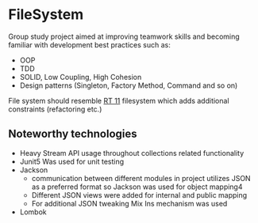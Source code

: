 # FileSystem

Group study project aimed at improving teamwork skills and becoming familiar with development best practices such as:
- OOP
- TDD 
- SOLID, Low Coupling, High Cohesion
- Design patterns (Singleton, Factory Method, Command and so on)

File system should resemble [RT 11](https://ru.wikipedia.org/wiki/RT-11) filesystem which adds additional constraints (refactoring etc.)

## Noteworthy technologies
- Heavy Stream API usage throughout collections related functionality
- Junit5
Was used for unit testing
- Jackson 
	- communication between different modules in project utilizes JSON as a preferred format so Jackson was used for object mapping4
	- Different JSON views  were added for internal and public mapping 
	- For additional JSON tweaking Mix Ins mechanism was used
- Lombok

